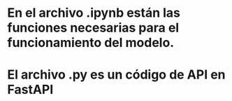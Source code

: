 # En el archivo .ipynb están las funciones necesarias para el funcionamiento del modelo.
# El archivo .py es un código de API en FastAPI
